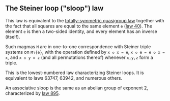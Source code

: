 ## The Steiner loop ("sloop") law

This law is equivalent to the [totally-symmetric quasigroup law](https://teorth.github.io/equational_theories/implications/?492) together with the fact that all squares are equal to the same element `e` ([law 40](https://teorth.github.io/equational_theories/implications/?40)).  The element `e` is then a two-sided identity, and every element has an inverse (itself).

Such magmas `M` are in one-to-one correspondence with Steiner triple systems on `M∖{e}`, with the operation defined by `x ◇ x = e`, `x ◇ e = e ◇ x = x`, and `x ◇ y = z` (and all permutations thereof) whenever `x,y,z` form a triple.

This is the lowest-numbered law characterizing Steiner loops.  It is equivalent to laws 63747, 63942, and numerous others.

An associative sloop is the same as an abelian group of exponent 2, characterized by [law 895](https://teorth.github.io/equational_theories/implications/?895).
